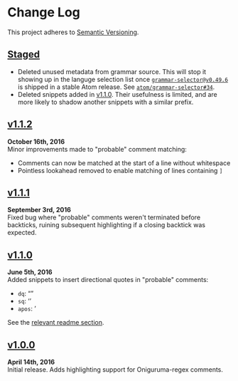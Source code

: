 Change Log
==========

This project adheres to [Semantic Versioning](http://semver.org).


[Staged]
------------------------------------------------------------------------
* Deleted unused metadata from grammar source. This will stop it showing
up in the languge selection list once [`grammar-selector@v0.49.6`][1] is
shipped in a stable Atom release. See [`atom/grammar-selector#34`][2].
* Deleted snippets added in [v1.1.0][]. Their usefulness is limited, and
are more likely to shadow another snippets with a similar prefix.


[1]: https://github.com/atom/grammar-selector/tree/v0.49.6
[2]: https://github.com/atom/grammar-selector/pull/34


[v1.1.2]
------------------------------------------------------------------------
**October 16th, 2016**  
Minor improvements made to "probable" comment matching:

* Comments can now be matched at the start of a line without whitespace
* Pointless lookahead removed to enable matching of lines containing `]`


[v1.1.1]
------------------------------------------------------------------------
**September 3rd, 2016**  
Fixed bug where "probable" comments weren't terminated before backticks,
ruining subsequent highlighting if a closing backtick was expected.


[v1.1.0]
------------------------------------------------------------------------
**June 5th, 2016**  
Added snippets to insert directional quotes in "probable" comments:

* `dq`:   “”
* `sq`:   ‘’
* `apos`: ’

See the [relevant readme section](./readme.md#probable-comment-lines).


[v1.0.0]
------------------------------------------------------------------------
**April 14th, 2016**  
Initial release. Adds highlighting support for Oniguruma-regex comments.


[Referenced links]:_____________________________________________________
[Staged]: http://github.com/Alhadis/Regex-Comments/compare/v1.1.2...HEAD
[v1.1.2]: https://github.com/Alhadis/Regex-Comments/releases/tag/v1.1.2
[v1.1.1]: https://github.com/Alhadis/Regex-Comments/releases/tag/v1.1.1
[v1.1.0]: https://github.com/Alhadis/Regex-Comments/releases/tag/v1.1.0
[v1.0.0]: https://github.com/Alhadis/Regex-Comments/releases/tag/v1.0.0
